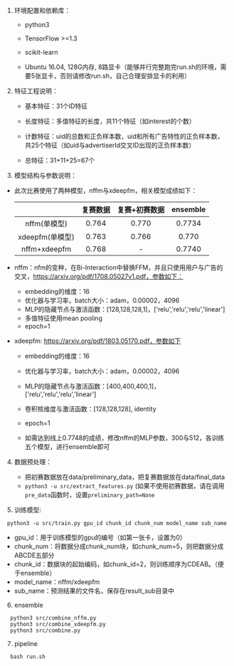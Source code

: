 1. 环境配置和依赖库：

   - python3

   - TensorFlow >=1.3

   - scikit-learn

   - Ubuntu 16.04, 128G内存, 8路显卡（能够并行完整跑完run.sh的环境，需要5张显卡，否则请修改run.sh，自己合理安排显卡的利用）

     


2. 特征工程说明：

   - 基本特征：31个ID特征

   - 长度特征：多值特征的长度，共11个特征（如interest的个数）

   - 计数特征：uid的总数和正负样本数，uid和所有广告特性的正负样本数，共25个特征（如uid与advertiserId交叉ID出现的正负样本数）

   - 总特征：31+11+25=67个

     

3. 模型结构与参数说明：


 - 此次比赛使用了两种模型，nffm与xdeepfm，相关模型成绩如下：  

   |                 | 复赛数据 | 复赛+初赛数据 | ensemble |
   | :-------------: | :------: | :-----------: | :------: |
   |  nffm(单模型)   |  0.764   |     0.770     |  0.7734  |
   | xdeepfm(单模型) |  0.763   |     0.766     |  0.770   |
   |  nffm+xdeepfm   |  0.768   |       -       |  0.7740  |

  - nffm：nfm的变种，在Bi-Interaction中替换FFM，并且只使用用户与广告的交叉，https://arxiv.org/pdf/1708.05027v1.pdf，参数如下：

      - embedding的维度：16
      - 优化器与学习率，batch大小：adam，0.00002，4096
      - MLP的隐藏节点与激活函数：[128,128,128,1]，['relu','relu','relu','linear']
      - 多值特征使用mean pooling
      - epoch=1


  - xdeepfm: https://arxiv.org/pdf/1803.05170.pdf，参数如下

      - embedding的维度：16
      - 优化器与学习率，batch大小：adam，0.00002，4096
      - MLP的隐藏节点与激活函数：[400,400,400,1]，['relu','relu','relu','linear']
      - 卷积核维度与激活函数：[128,128,128], identity
      - epoch=1

      - 如需达到线上0.7748的成绩，修改nffm的MLP参数，300与512，各训练五个模型，进行ensemble即可



4. 数据预处理：
   - 把初赛数据放在data/preliminary_data，把复赛数据放在data/final_data
   - `python3 -u src/extract_features.py`  (如果不使用初赛数据，请在调用`pre_data`函数时，设置`preliminary_path=None`




5. 训练模型:
```
 python3 -u src/train.py gpu_id chunk_id chunk_num model_name sub_name
```
 - gpu_id：用于训练模型的gpu的编号（如第一张卡，设置为0）
 - chunk_num：将数据分成chunk_num块，如chunk_num=5，则把数据分成ABCDE五部分
 - chunk_id：数据块的起始编码，如chunk_id=2，则训练顺序为CDEAB。（便于ensemble）
 - model_name：nffm/xdeepfm
 - sub_name：预测结果的文件名，保存在result_sub目录中




6. ensemble
```
  python3 src/combine_nffm.py
  python3 src/combine_xdeepfm.py
  python3 src/combine.py
```



7. pipeline

```
  bash run.sh
```

  